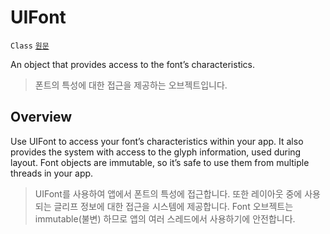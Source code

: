 # UIFont

`Class` [`원문`](https://developer.apple.com/documentation/uikit/uifont)

An object that provides access to the font’s characteristics.

> 폰트의 특성에 대한 접근을 제공하는 오브젝트입니다.

## Overview

Use UIFont to access your font’s characteristics within your app. It also provides the system with access to the glyph information, used during layout. Font objects are immutable, so it’s safe to use them from multiple threads in your app.

> UIFont를 사용하여 앱에서 폰트의 특성에 접근합니다. 또한 레이아웃 중에 사용되는 글리프 정보에 대한 접근을 시스템에 제공합니다. Font 오브젝트는 immutable(불변) 하므로 앱의 여러 스레드에서 사용하기에 안전합니다.